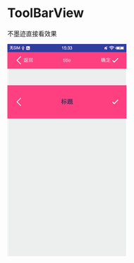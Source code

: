 # ToolBarView

  不墨迹直接看效果
  
![image](https://github.com/Android-xiaole/ToolBarView/blob/master/ToolBarView.gif)
